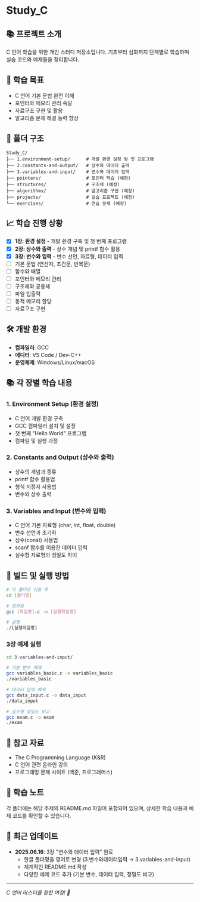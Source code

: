# Study_C

## 📚 프로젝트 소개
C 언어 학습을 위한 개인 스터디 저장소입니다. 기초부터 심화까지 단계별로 학습하며 실습 코드와 예제들을 정리합니다.

## 🎯 학습 목표
- C 언어 기본 문법 완전 이해
- 포인터와 메모리 관리 숙달
- 자료구조 구현 및 활용
- 알고리즘 문제 해결 능력 향상

## 📁 폴더 구조
```
Study_C/
├── 1.environment-setup/      # 개발 환경 설정 및 첫 프로그램
├── 2.constants-and-output/   # 상수와 데이터 출력
├── 3.variables-and-input/    # 변수와 데이터 입력
├── pointers/                 # 포인터 학습 (예정)
├── structures/               # 구조체 (예정)
├── algorithms/               # 알고리즘 구현 (예정)
├── projects/                 # 실습 프로젝트 (예정)
└── exercises/                # 연습 문제 (예정)
```

## 📈 학습 진행 상황
- [x] **1장: 환경 설정** - 개발 환경 구축 및 첫 번째 프로그램
- [x] **2장: 상수와 출력** - 상수 개념 및 printf 함수 활용
- [x] **3장: 변수와 입력** - 변수 선언, 자료형, 데이터 입력
- [ ] 기본 문법 (연산자, 조건문, 반복문)
- [ ] 함수와 배열
- [ ] 포인터와 메모리 관리
- [ ] 구조체와 공용체
- [ ] 파일 입출력
- [ ] 동적 메모리 할당
- [ ] 자료구조 구현

## 🛠️ 개발 환경
- **컴파일러**: GCC
- **에디터**: VS Code / Dev-C++
- **운영체제**: Windows/Linux/macOS

## 📚 각 장별 학습 내용

### 1. Environment Setup (환경 설정)
- C 언어 개발 환경 구축
- GCC 컴파일러 설치 및 설정
- 첫 번째 "Hello World" 프로그램
- 컴파일 및 실행 과정

### 2. Constants and Output (상수와 출력)
- 상수의 개념과 종류
- printf 함수 활용법
- 형식 지정자 사용법
- 변수와 상수 출력

### 3. Variables and Input (변수와 입력)
- C 언어 기본 자료형 (char, int, float, double)
- 변수 선언과 초기화
- 상수(const) 사용법
- scanf 함수를 이용한 데이터 입력
- 실수형 자료형의 정밀도 차이

## 🔧 빌드 및 실행 방법
```bash
# 각 폴더로 이동 후
cd [폴더명]

# 컴파일
gcc [파일명].c -o [실행파일명]

# 실행
./[실행파일명]
```

### 3장 예제 실행
```bash
cd 3.variables-and-input/

# 기본 변수 예제
gcc variables_basic.c -o variables_basic
./variables_basic

# 데이터 입력 예제
gcc data_input.c -o data_input
./data_input

# 실수형 정밀도 비교
gcc exam.c -o exam
./exam
```

## 📖 참고 자료
- The C Programming Language (K&R)
- C 언어 관련 온라인 강의
- 프로그래밍 문제 사이트 (백준, 프로그래머스)

## 📝 학습 노트
각 폴더에는 해당 주제의 README.md 파일이 포함되어 있으며, 상세한 학습 내용과 예제 코드를 확인할 수 있습니다.

## 🔄 최근 업데이트
- **2025.06.16**: 3장 "변수와 데이터 입력" 완료
  - 한글 폴더명을 영어로 변경 (3.변수와데이터입력 → 3.variables-and-input)
  - 체계적인 README.md 작성
  - 다양한 예제 코드 추가 (기본 변수, 데이터 입력, 정밀도 비교)

---
*C 언어 마스터를 향한 여정! 🚀*
